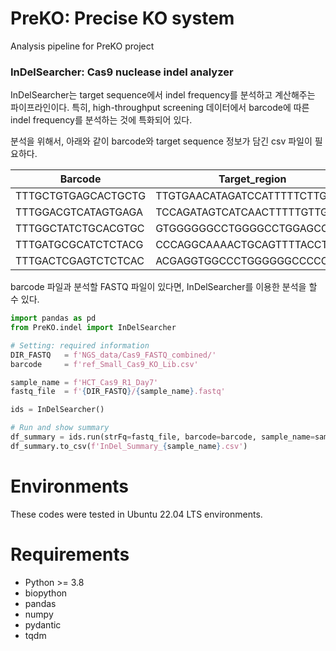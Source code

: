 # PreKO: Precise KO system
Analysis pipeline for PreKO project


### InDelSearcher: Cas9 nuclease indel analyzer
InDelSearcher는 target sequence에서 indel frequency를 분석하고 계산해주는 파이프라인이다. 특히, high-throughput screening 데이터에서 barcode에 따른 indel frequency를 분석하는 것에 특화되어 있다. 

분석을 위해서, 아래와 같이 barcode와 target sequence 정보가 담긴 csv 파일이 필요하다. 


| Barcode             | Target_region               | Reference_sequence                                            |
| ------------------- | --------------------------- | ------------------------------------------------------------- |
| TTTGCTGTGAGCACTGCTG | TTGTGAACATAGATCCATTTTTCTTGG | CTTGAAAAAGTGGCACCGAGTCGGTGCTTTTTTNNNNNNNNTTTGCTGTGAGCACTGCTGT |
| TTTGGACGTCATAGTGAGA | TCCAGATAGTCATCAACTTTTTGTTGG | CTTGAAAAAGTGGCACCGAGTCGGTGCTTTTTTNNNNNNNNTTTGGACGTCATAGTGAGAT |
| TTTGGCTATCTGCACGTGC | GTGGGGGGCCTGGGGCCTGGAGCCTGG | CTTGAAAAAGTGGCACCGAGTCGGTGCTTTTTTNNNNNNNNTTTGGCTATCTGCACGTGCG |
| TTTGATGCGCATCTCTACG | CCCAGGCAAAACTGCAGTTTTACCTGG | CTTGAAAAAGTGGCACCGAGTCGGTGCTTTTTTNNNNNNNNTTTGATGCGCATCTCTACGC |
| TTTGACTCGAGTCTCTCAC | ACGAGGTGGCCCTGGGGGGCCCCCTGG | CTTGAAAAAGTGGCACCGAGTCGGTGCTTTTTTNNNNNNNNTTTGACTCGAGTCTCTCACA |


barcode 파일과 분석할 FASTQ 파일이 있다면, InDelSearcher를 이용한 분석을 할 수 있다. 

```python
import pandas as pd
from PreKO.indel import InDelSearcher

# Setting: required information
DIR_FASTQ   = f'NGS_data/Cas9_FASTQ_combined/'
barcode     = f'ref_Small_Cas9_KO_Lib.csv'

sample_name = f'HCT_Cas9_R1_Day7'
fastq_file  = f'{DIR_FASTQ}/{sample_name}.fastq'

ids = InDelSearcher()

# Run and show summary
df_summary = ids.run(strFq=fastq_file, barcode=barcode, sample_name=sample_name, thread=25)
df_summary.to_csv(f'InDel_Summary_{sample_name}.csv')
```


# Environments
These codes were tested in Ubuntu 22.04 LTS environments.

# Requirements
- Python >= 3.8
- biopython
- pandas
- numpy
- pydantic
- tqdm